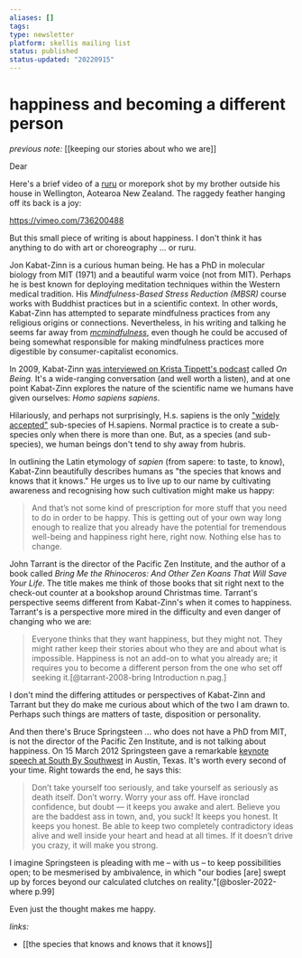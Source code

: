 ```yaml
---
aliases: []
tags: 
type: newsletter
platform: skellis mailing list
status: published
status-updated: "20220915"
---
```



# happiness and becoming a different person

_previous note:_ [[keeping our stories about who we are]]

Dear

Here's a brief video of a [ruru](https://www.doc.govt.nz/nature/native-animals/birds/birds-a-z/morepork-ruru/) or morepork shot by my brother outside his house in Wellington, Aotearoa New Zealand. The raggedy feather hanging off its back is a joy:

https://vimeo.com/736200488

But this small piece of writing is about happiness. I don't think it has anything to do with art or choreography ... or ruru.

Jon Kabat-Zinn is a curious human being. He has a PhD in molecular biology from MIT (1971) and a beautiful warm voice (not from MIT). Perhaps he is best known for deploying meditation techniques within the Western medical tradition. His _Mindfulness-Based Stress Reduction (MBSR)_ course works with Buddhist practices but in a scientific context. In other words, Kabat-Zinn has attempted to separate mindfulness practices from any religious origins or connections. Nevertheless, in his writing and talking he seems far away from _[mcmindfulness](https://www.psychologytoday.com/us/blog/straight-talk/201406/mcmindfulness)_, even though he could be accused of being somewhat responsible for making mindfulness practices more digestible by consumer-capitalist economics. 

In 2009, Kabat-Zinn [was interviewed on Krista Tippett's podcast](https://onbeing.org/programs/jon-kabat-zinn-opening-to-our-lives) called _On Being._ It's a wide-ranging conversation (and well worth a listen), and at one point Kabat-Zinn explores the nature of the scientific name we humans have given ourselves: _Homo sapiens sapiens_. 

Hilariously, and perhaps not surprisingly, H.s. sapiens is the only ["widely accepted"](https://www.britannica.com/topic/Homo-sapiens-sapiens) sub-species of H.sapiens. Normal practice is to create a sub-species only when there is more than one. But, as a species (and sub-species), we human beings don't tend to shy away from hubris. 

In outlining the Latin etymology of _sapien_ (from sapere: to taste, to know), Kabat-Zinn beautifully describes humans as "the species that knows and knows that it knows." He urges us to live up to our name by cultivating awareness and recognising how such cultivation might make us happy:

> And that’s not some kind of prescription for more stuff that you need to do in order to be happy. This is getting out of your own way long enough to realize that you already have the potential for tremendous well-being and happiness right here, right now. Nothing else has to change. 

John Tarrant is the director of the Pacific Zen Institute, and the author of a book called _Bring Me the Rhinoceros: And Other Zen Koans That Will Save Your Life_. The title makes me think of those books that sit right next to the check-out counter at a bookshop around Christmas time. Tarrant's perspective seems different from Kabat-Zinn's when it comes to happiness. Tarrant's is a perspective more mired in the difficulty and even danger of changing who we are:

> Everyone thinks that they want happiness, but they might not. They might rather keep their stories about who they are and about what is impossible. Happiness is not an add-on to what you already are; it requires you to become a different person from the one who set off seeking it.[@tarrant-2008-bring Introduction n.pag.]

I don't mind the differing attitudes or perspectives of Kabat-Zinn and Tarrant but they do make me curious about which of the two I am drawn to. Perhaps such things are matters of taste, disposition or personality. 

And then there's Bruce Springsteen ... who does not have a PhD from MIT, is not the director of the Pacific Zen Institute, and is not talking about happiness. On 15 March 2012 Springsteen gave a remarkable [keynote speech at South By Southwest](https://www.npr.org/2012/03/16/148778665/bruce-springsteens-sxsw-2012-keynote-speech?t=1606310285599) in Austin, Texas. It's worth every second of your time. Right towards the end, he says this:

> Don’t take yourself too seriously, and take yourself as seriously as death itself. Don’t worry. Worry your ass off. Have ironclad confidence, but doubt — it keeps you awake and alert. Believe you are the baddest ass in town, and, you suck! It keeps you honest. It keeps you honest. Be able to keep two completely contradictory ideas alive and well inside your heart and head at all times. If it doesn’t drive you crazy, it will make you strong.

I imagine Springsteen is pleading with me – with us – to keep possibilities open; to be mesmerised by ambivalence, in which "our bodies [are] swept up by forces beyond our calculated clutches on reality."[@bosler-2022-where p.99]

Even just the thought makes me happy. 



_links:_

- [[the species that knows and knows that it knows]]



